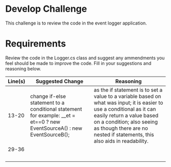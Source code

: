 # Develop Challenge

This challenge is to review the code in the event logger application.

# Requirements

Review the code in the Logger.cs class and suggest any ammendments you feel should be made to improve the code. Fill in your suggestions and reasoning below.

| Line(s) | Suggested Change | Reasoning |
|---------|------------------|-----------|
|  13-20  | change if-else statement to a conditional statement for example:  __et = et==0 ? new EventSourceA() : new EventSourceB(); | as the if statement is to set a value to a variable based on what was input; it is easier to use a conditional as it can easily return a value based on a condition; also seeing as though there are no nested if statements, this also aids in readability. |
|  29-36  |                  |           |
|         |                  |           |
|         |                  |           |
|         |                  |           |
|         |                  |           |
